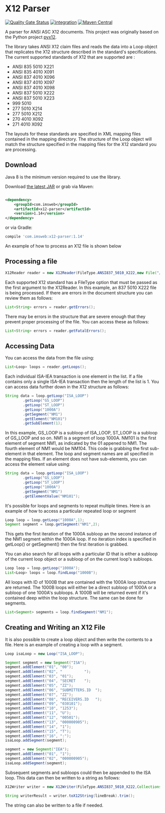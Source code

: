 # X12 Parser

[![Quality Gate Status](https://sonarcloud.io/api/project_badges/measure?project=imsweb_x12-parser&metric=alert_status)](https://sonarcloud.io/summary/new_code?id=imsweb_x12-parser)
[![integration](https://github.com/imsweb/x12-parser/workflows/integration/badge.svg)](https://github.com/imsweb/x12-parser/actions)
[![Maven Central](https://maven-badges.herokuapp.com/maven-central/com.imsweb/x12-parser/badge.svg)](https://maven-badges.herokuapp.com/maven-central/com.imsweb/x12-parser)

A parser for ANSI ASC X12 documents. This project was originally based on the Python project [pyx12](https://github.com/azoner/pyx12).

The library takes ANSI X12 claim files and reads the data into a Loop object that replicates the X12 structure described in the standard's specifications. The current supported standards of X12 that
are supported are :

- ANSI 835 5010 X221
- ANSI 835 4010 X091
- ANSI 837 4010 X096
- ANSI 837 4010 X097
- ANSI 837 4010 X098
- ANSI 837 5010 X222
- ANSI 837 5010 X223
- 999 5010
- 277 5010 X214
- 277 5010 X212
- 270 4010 X092
- 271 4010 X092

The layouts for these standards are specified in XML mapping files contained in the mapping directory. The structure of the Loop object will match the structure specified in the mapping files for
the X12 standard you are processing.

## Download

Java 8 is the minimum version required to use the library.

Download [the latest JAR][1] or grab via Maven:

```xml

<dependency>
    <groupId>com.imsweb</groupId>
    <artifactId>x12-parser</artifactId>
    <version>1.14</version>
</dependency>
```

or via Gradle:

```groovy
compile 'com.imsweb:x12-parser:1.14'
```

[1]: http://repository.sonatype.org/service/local/artifact/maven/redirect?r=central-proxy&g=com.imsweb&a=x12-parser&v=LATEST

An example of how to process an X12 file is shown below

## Processing a file

```java
X12Reader reader = new X12Reader(FileType.ANSI837_5010_X222,new File("/path/file.txt"));
```

Each supported X12 standard has a FileType option that must be passed as the first argument to the X12Reader. In this example, an 837 5010 X222 file is being processed. If there are errors in the
document structure you can review them as follows:

```java
List<String> errors = reader.getErrors();
```

There may be errors in the structure that are severe enough that they prevent proper processing of the file. You can access these as follows:

```java
List<String> errors = reader.getFatalErrors();
```

## Accessing Data

You can access the data from the file using:

```java
List<Loop> loops = reader.getLoops();
```

Each individual ISA-IEA transaction is one element in the list. If a file contains only a single ISA-IEA transaction then the length of the list is 1. You can access data further down in the X12
structure
as follows:

```java
String data = loop.getLoop("ISA_LOOP")
        .getLoop("GS_LOOP")
        .getLoop("ST_LOOP")
        .getLoop("1000A")
        .getSegment("NM1")
        .getElement("NM101")
        .getSubElement(1);
```

In this example, GS_LOOP is a subloop of ISA_LOOP, ST_LOOP is a subloop of GS_LOOP and so on. NM1 is a segment of loop 1000A. NM101 is the first element of segment NM1, as indicated by the 01 appened
to NM1. The fourth element of NM1 would be NM104. This code is grabbing the first sub-element in that element. The loop and segment names are all specified in the mapping files. If an element does not
have sub-elements, you can access the element value using:

```java
String data = loop.getLoop("ISA_LOOP")
        .getLoop("GS_LOOP")
        .getLoop("ST_LOOP")
        .getLoop("1000A")
        .getSegment("NM1")
        .getElementValue("NM101");
```

It's possible for loops and segments to repeat multiple times. Here is an example of how to access a particular repeated loop or segment

```java
Loop loop = loop.getLoop("1000A",1);
Segment segment = loop.getSegment("NM1",2);
```

This gets the first iteration of the 1000A subloop an the second instance of the NM1 segment within the 1000A loop. If no iteration index is specified in getLoop() or getSegment() then the first
iteration is grabbed.

You can also search for all loops with a particular ID that is either a subloop of the current loop object or a subloop of on the current loop's subloops.

```java
Loop loop = loop.getLoop("1000A");
List<Loop> loops = loop.findLoop("1000B");
```

All loops with ID of 1000B that are contained with the 1000A loop structure are returned. The 1000B loops will either be a direct subloop of 1000A or a subloop of one 1000A's subloops. A 1000B will be
returned event if it's contained deep within the loop structure. The same can be done for segments.

```java
List<Segment> segments = loop.findSegment("NM1");
```

## Creating and Writing an X12 File

It is also possible to create a loop object and then write the contents to a file. Here is an example of creating a loop with a segment.

```java
Loop isaLoop = new Loop("ISA_LOOP");

Segment segment = new Segment("ISA");
segment.addElement("01", "00");
segment.addElement("02", "          ");
segment.addElement("03", "01");
segment.addElement("04", "SECRET    ");
segment.addElement("05", "ZZ");
segment.addElement("06", "SUBMITTERS.ID  ");
segment.addElement("07", "ZZ");
segment.addElement("08", "RECEIVERS.ID   ");
segment.addElement("09", "030101");
segment.addElement("10", "1253");
segment.addElement("11", "U");
segment.addElement("12", "00501");
segment.addElement("13", "000000905");
segment.addElement("14", "1");
segment.addElement("15", "T");
segment.addElement("16", ":");
isaLoop.addSegment(segment);

segment = new Segment("IEA");
segment.addElement("01", "1");
segment.addElement("02", "000000905");
isaLoop.addSegment(segment);
```

Subsequent segments and subloops could then be appended to the ISA loop. This data can then be written to a string as follows:

```java
X12Writer writer = new X12Writer(FileType.ANSI837_5010_X222,Collections.singletonList(isaLoop),separators);

String writerResult = writer.toX12String(lineBreak).trim();
```

The string can also be written to a file if needed.
